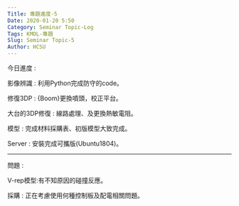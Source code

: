 ```yaml
---
Title: 專題進度-5
Date: 2020-01-20 5:50
Category: Seminar Topic-Log
Tags: KMOL-專題
Slug: Seminar Topic-5
Author: HCSU
---
```


今日進度 :

影像辨識 : 利用Python完成防守的code。

修復3DP : {Boom}更換噴頭，校正平台。

大台的3DP修復 : 線路處理、及更換熱敏電阻。

模型 : 完成材料採購表、初版模型大致完成。

Server : 安裝完成可攜版(Ubuntu1804)。

---

問題 : 

V-rep模型:有不知原因的碰撞反應。

採購 : 正在考慮使用何種控制板及配電相關問題。
